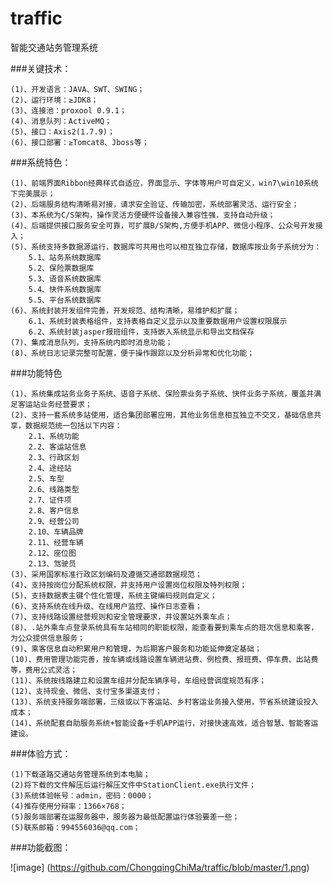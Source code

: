 # traffic
智能交通站务管理系统

###关键技术：

	(1)、开发语言：JAVA、SWT、SWING；
	(2)、运行环境：≥JDK8；
	(3)、连接池：proxool 0.9.1；
	(4)、消息队列：ActiveMQ；
	(5)、接口：Axis2(1.7.9)；
	(6)、接口部署：≥Tomcat8、Jboss等；
	
###系统特色：

	(1)、前端界面Ribbon经典样式自适应，界面显示、字体等用户可自定义，win7\win10系统下完美展示；
	(2)、后端服务结构清晰易对接，请求安全验证、传输加密，系统部署灵活、运行安全；
	(3)、本系统为C/S架构，操作灵活方便硬件设备接入兼容性强，支持自动升级；
	(4)、后端提供接口服务安全可靠，可扩展B/S架构,方便手机APP、微信小程序、公众号开发接入；
	(5)、系统支持多数据源运行，数据库可共用也可以相互独立存储，数据库按业务子系统分为：
		5.1、站务系统数据库
		5.2、保险票数据库
		5.3、语音系统数据库
		5.4、快件系统数据库
		5.5、平台系统数据库
	(6)、系统封装开发组件完善，开发规范、结构清晰，易维护和扩展；
  		6.1、系统封装表格组件，支持表格自定义显示以及重要数据用户设置权限展示
  		6.2、系统封装jasper报班组件，支持嵌入系统显示和导出文档保存
	(7)、集成消息队列，支持系统内即时消息功能；
	(8)、系统日志记录完整可配置，便于操作跟踪以及分析异常和优化功能；

###功能特色

	(1)、系统集成站务业务子系统、语音子系统、保险票业务子系统、快件业务子系统，覆盖并满足客运站业务经营要求；
	(2)、支持一套系统多站使用，适合集团部署应用，其他业务信息相互独立不交叉，基础信息共享，数据规范统一包括以下内容：
		2.1、系统功能
		2.2、客运站信息
		2.3、行政区划
		2.4、途经站
		2.5、车型
		2.6、线路类型
		2.7、证件项
		2.8、客户信息
		2.9、经营公司
		2.10、车辆品牌
		2.11、经营车辆
		2.12、座位图
		2.13、驾驶员
	(3)、采用国家标准行政区划编码及遵循交通部数据规范；
	(4)、支持按岗位分配系统权限，并支持用户设置岗位权限及特列权限；
	(5)、支持数据表主键个性化管理，系统主键编码规则自定义；
	(6)、支持系统在线升级、在线用户监控、操作日志查看；
	(7)、支持线路设置经营规则和安全管理要求，并设置站外乘车点；
	(8)、.站外乘车点登录系统具有车站相同的职能权限，能查看要到乘车点的班次信息和乘客，为公众提供信息服务；
	(9)、乘客信息自动积累用户和管理，为后期客户服务和功能延伸奠定基础；
	(10)、费用管理功能完善，按车辆或线路设置车辆进站费、例检费、报班费、停车费、出站费等，费用公式灵活；
	(11)、系统按线路建立和设置车组并分配车辆序号，车组经营调度规范有序；
	(12)、支持现金、微信、支付宝多渠道支付；
	(13)、系统支持服务端部署，三级或以下客运站、乡村客运业务接入使用，节省系统建设投入成本；
	(14)、系统配套自助服务系统+智能设备+手机APP运行，对接快速高效，适合智慧、智能客运建设。
	
###体验方式：

	(1)下载道路交通站务管理系统到本电脑；
	(2)将下载的文件解压后运行解压文件中StationClient.exe执行文件；
	(3)系统体验帐号：admin，密码：0000；
	(4)推存使用分辩率：1366×768；
	(5)服务端部署在运服务器中，服务器为最低配置运行体验要差一些；
	(5)联系邮箱：994556036@qq.com；


###功能截图：

![image] (https://github.com/ChongqingChiMa/traffic/blob/master/1.png)
